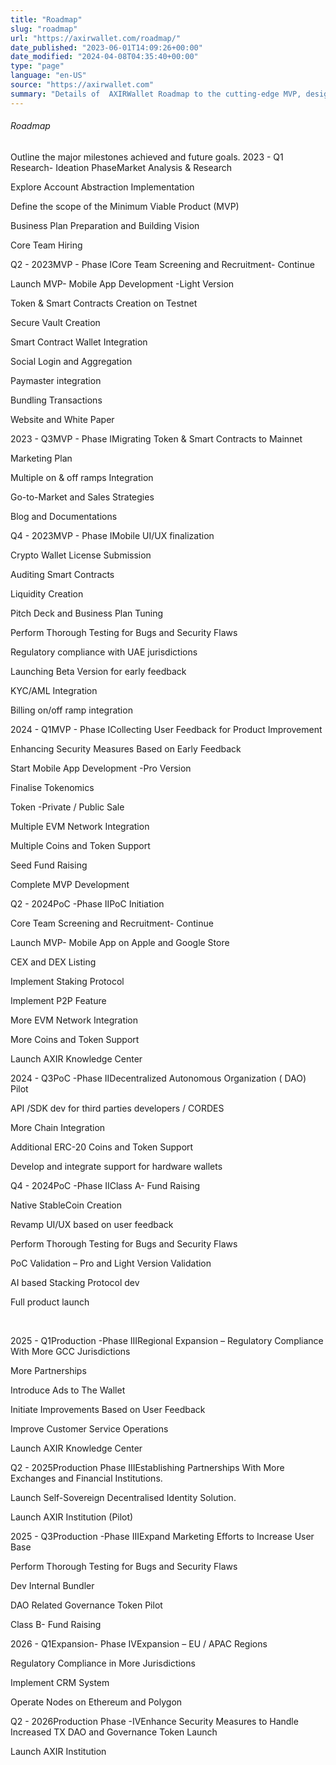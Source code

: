 ```yaml
---
title: "Roadmap"
slug: "roadmap"
url: "https://axirwallet.com/roadmap/"
date_published: "2023-06-01T14:09:26+00:00"
date_modified: "2024-04-08T04:35:40+00:00"
type: "page"
language: "en-US"
source: "https://axirwallet.com"
summary: "Details of  AXIRWallet Roadmap to the cutting-edge MVP, designed to simplify your cryptocurrency transactions, with account abstraction at its core."
---
```


###### Roadmap

 Outline the major milestones achieved and future goals. 2023 - Q1​Research- Ideation Phase​Market Analysis &amp; Research​

Explore Account Abstraction Implementation​

Define the scope of the Minimum Viable Product (MVP)​

Business Plan Preparation and Building Vision​

Core Team Hiring​

Q2 - 2023​MVP - Phase I​Core Team Screening and Recruitment- Continue​

Launch MVP- Mobile App Development -Light Version​

Token &amp; Smart Contracts Creation on Testnet​

Secure Vault Creation​

Smart Contract Wallet Integration​

Social Login and Aggregation​

Paymaster integration​

Bundling Transactions​

Website and White Paper​

2023 - Q3​MVP - Phase I​Migrating Token &amp; Smart Contracts to Mainnet​

Marketing Plan​

Multiple on &amp; off ramps Integration​

Go-to-Market and Sales Strategies​

Blog and Documentations

Q4 - 2023​MVP - Phase I​Mobile UI/UX finalization​

Crypto Wallet License Submission​

Auditing Smart Contracts​

Liquidity Creation​

Pitch Deck and Business Plan Tuning​

Perform Thorough Testing for Bugs and Security Flaws​

Regulatory compliance with UAE jurisdictions​

Launching Beta Version for early feedback​

KYC/AML Integration​

Billing on/off ramp integration​

2024 - Q1​MVP - Phase I​Collecting User Feedback for Product Improvement​

Enhancing Security Measures Based on Early Feedback​

Start Mobile App Development -Pro Version​

Finalise Tokenomics​

Token -Private / Public Sale​

Multiple EVM Network Integration​

Multiple Coins and Token Support​

Seed Fund Raising​

Complete MVP Development​

Q2 - 2024​PoC -Phase II​PoC Initiation​

Core Team Screening and Recruitment- Continue​

Launch MVP- Mobile App on Apple and Google Store​

CEX and DEX Listing​

Implement Staking Protocol​

Implement P2P Feature​

More EVM Network Integration​

More Coins and Token Support​

 Launch AXIR Knowledge Center ​

2024 - Q3​PoC -Phase II​Decentralized Autonomous Organization ( DAO) Pilot​

API /SDK dev for third parties developers / CORDES​

More Chain Integration​

Additional ERC-20 Coins and Token Support​

Develop and integrate support for hardware wallets​

Q4 - 2024PoC -Phase II​Class A- Fund Raising​

Native StableCoin Creation​

Revamp UI/UX based on user feedback ​

Perform Thorough Testing for Bugs and Security Flaws​

PoC Validation – Pro and Light Version Validation​

AI based Stacking Protocol dev​

Full product launch​

​

2025 - Q1​Production -Phase III​Regional Expansion – Regulatory Compliance With More GCC Jurisdictions

More Partnerships

Introduce Ads to The Wallet

Initiate Improvements Based on User Feedback

Improve Customer Service Operations

Launch AXIR Knowledge Center

Q2 - 2025​Production Phase III​Establishing Partnerships With More Exchanges and Financial Institutions.

Launch Self-Sovereign Decentralised Identity Solution.

Launch AXIR Institution (Pilot)

2025 - Q3Production -Phase III​Expand Marketing Efforts to Increase User Base​

Perform Thorough Testing for Bugs and Security Flaws​

Dev Internal Bundler​

DAO Related Governance Token Pilot​

Class B- Fund Raising​

2026 - Q1​Expansion- Phase IV​Expansion – EU / APAC Regions​

Regulatory Compliance in More Jurisdictions​

Implement CRM System ​

Operate Nodes on Ethereum and Polygon​

Q2 - 2026​Production Phase -IV​Enhance Security Measures to Handle Increased TX DAO and Governance Token Launch​

Launch AXIR Institution​